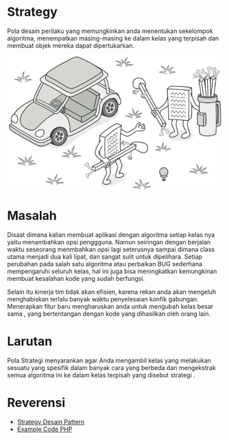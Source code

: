 # Strategy
Pola desain perilaku yang memungkinkan anda menentukan sekelompok algoritma, menempatkan masing-masing ke dalam kelas yang terpisah dan membuat objek mereka dapat dipertukarkan.

![alt text](https://github.com/triabagus/Design-Patern-PHP/blob/master/image/strategy.png)

# Masalah
Disaat dimana kalian membuat aplikasi dengan algoritma setiap kelas nya yaitu menambahkan opsi penggguna. Namun seiringan dengan berjalan waktu seseorang menmbahkan opsi lagi seterusnya sampai dimana class utama menjadi dua kali lipat, dan sangat sulit untuk dipelihara. Setiap perubahan pada salah satu algoritma atau perbaikan BUG sederhana mempengaruhi seluruh kelas, hal ini juga bisa meningkatkan kemungkinan membuat kesalahan kode yang sudah berfungsi.

Selain itu kinerja tim tidak akan efisien, karena rekan anda akan mengeluh menghabiskan terlalu banyak waktu penyelesaian konfik gabungan. Menerapkan fitur baru mengharuskan anda untuk mengubah kelas besar sama , yang bertentangan dengan kode yang dihasilkan oleh orang lain.

# Larutan
Pola Strategi menyarankan agar Anda mengambil kelas yang melakukan sesuatu yang spesifik dalam banyak cara yang berbeda dan mengekstrak semua algoritma ini ke dalam kelas terpisah yang disebut strategi .

# Reverensi
- [Strategy Desain Pattern](https://refactoring.guru/design-patterns/strategy)
- [Example Code PHP](https://github.com/ehsangazar/design-patterns-php/blob/master/behavioral-patterns/strategy.php)